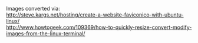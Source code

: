 

Images converted via:  
http://steve.kargs.net/hosting/create-a-website-faviconico-with-ubuntu-linux/  
http://www.howtogeek.com/109369/how-to-quickly-resize-convert-modify-images-from-the-linux-terminal/  